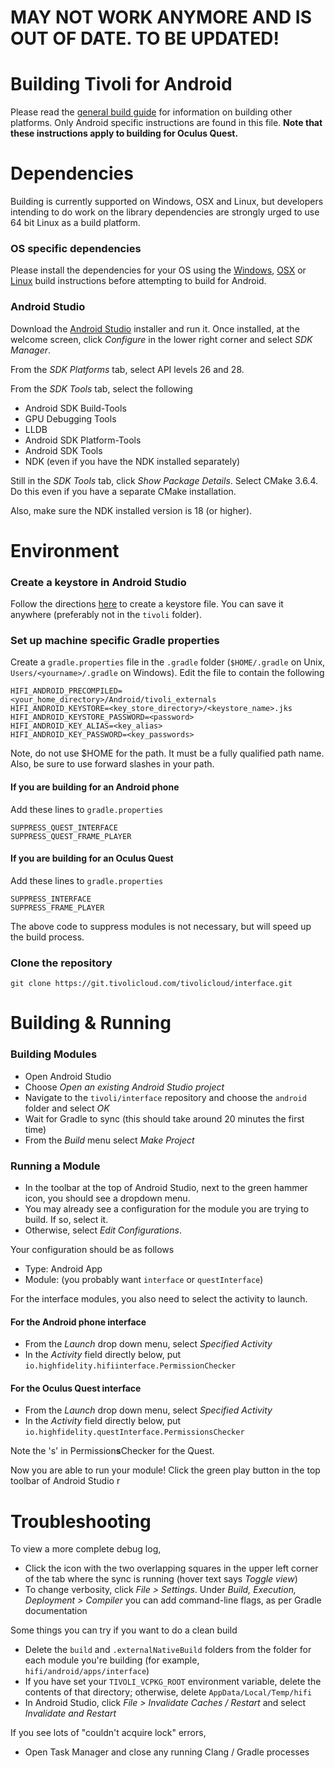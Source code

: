 # **MAY NOT WORK ANYMORE AND IS OUT OF DATE. TO BE UPDATED!**

# Building Tivoli for Android

Please read the [general build guide](BUILD.md) for information on building other platforms. Only Android specific instructions are found in this file. **Note that these instructions apply to building for Oculus Quest.**

# Dependencies

Building is currently supported on Windows, OSX and Linux, but developers intending to do work on the library dependencies are strongly urged to use 64 bit Linux as a build platform.

### OS specific dependencies

Please install the dependencies for your OS using the [Windows](BUILD_WIN.md), [OSX](BUILD_OSX.md) or [Linux](BUILD_LINUX.md) build instructions before attempting to build for Android.

### Android Studio

Download the [Android Studio](https://developer.android.com/studio/index.html) installer and run it. Once installed, at the welcome screen, click _Configure_ in the lower right corner and select _SDK Manager_.

From the _SDK Platforms_ tab, select API levels 26 and 28.

From the _SDK Tools_ tab, select the following

-   Android SDK Build-Tools
-   GPU Debugging Tools
-   LLDB
-   Android SDK Platform-Tools
-   Android SDK Tools
-   NDK (even if you have the NDK installed separately)

Still in the _SDK Tools_ tab, click _Show Package Details_. Select CMake 3.6.4. Do this even if you have a separate CMake installation.

Also, make sure the NDK installed version is 18 (or higher).

# Environment

### Create a keystore in Android Studio

Follow the directions [here](https://developer.android.com/studio/publish/app-signing#generate-key) to create a keystore file. You can save it anywhere (preferably not in the `tivoli` folder).

### Set up machine specific Gradle properties

Create a `gradle.properties` file in the `.gradle` folder (`$HOME/.gradle` on Unix, `Users/<yourname>/.gradle` on Windows). Edit the file to contain the following

    HIFI_ANDROID_PRECOMPILED=<your_home_directory>/Android/tivoli_externals
    HIFI_ANDROID_KEYSTORE=<key_store_directory>/<keystore_name>.jks
    HIFI_ANDROID_KEYSTORE_PASSWORD=<password>
    HIFI_ANDROID_KEY_ALIAS=<key_alias>
    HIFI_ANDROID_KEY_PASSWORD=<key_passwords>

Note, do not use \$HOME for the path. It must be a fully qualified path name. Also, be sure to use forward slashes in your path.

#### If you are building for an Android phone

Add these lines to `gradle.properties`

    SUPPRESS_QUEST_INTERFACE
    SUPPRESS_QUEST_FRAME_PLAYER

#### If you are building for an Oculus Quest

Add these lines to `gradle.properties`

    SUPPRESS_INTERFACE
    SUPPRESS_FRAME_PLAYER

The above code to suppress modules is not necessary, but will speed up the build process.

### Clone the repository

`git clone https://git.tivolicloud.com/tivolicloud/interface.git`

# Building & Running

### Building Modules

-   Open Android Studio
-   Choose _Open an existing Android Studio project_
-   Navigate to the `tivoli/interface` repository and choose the `android` folder and select _OK_
-   Wait for Gradle to sync (this should take around 20 minutes the first time)
-   From the _Build_ menu select _Make Project_

### Running a Module

-   In the toolbar at the top of Android Studio, next to the green hammer icon, you should see a dropdown menu.
-   You may already see a configuration for the module you are trying to build. If so, select it.
-   Otherwise, select _Edit Configurations_.

Your configuration should be as follows

-   Type: Android App
-   Module: <your module> (you probably want `interface` or `questInterface`)

For the interface modules, you also need to select the activity to launch.

#### For the Android phone interface

-   From the _Launch_ drop down menu, select _Specified Activity_
-   In the _Activity_ field directly below, put `io.highfidelity.hifiinterface.PermissionChecker`

#### For the Oculus Quest interface

-   From the _Launch_ drop down menu, select _Specified Activity_
-   In the _Activity_ field directly below, put `io.highfidelity.questInterface.PermissionsChecker`

Note the 's' in Permission**s**Checker for the Quest.

Now you are able to run your module! Click the green play button in the top toolbar of Android Studio
r

# Troubleshooting

To view a more complete debug log,

-   Click the icon with the two overlapping squares in the upper left corner of the tab where the sync is running (hover text says _Toggle view_)
-   To change verbosity, click _File > Settings_. Under _Build, Execution, Deployment > Compiler_ you can add command-line flags, as per Gradle documentation

Some things you can try if you want to do a clean build

-   Delete the `build` and `.externalNativeBuild` folders from the folder for each module you're building (for example, `hifi/android/apps/interface`)
-   If you have set your `TIVOLI_VCPKG_ROOT` environment variable, delete the contents of that directory; otherwise, delete `AppData/Local/Temp/hifi`
-   In Android Studio, click _File > Invalidate Caches / Restart_ and select _Invalidate and Restart_

If you see lots of "couldn't acquire lock" errors,

-   Open Task Manager and close any running Clang / Gradle processes
